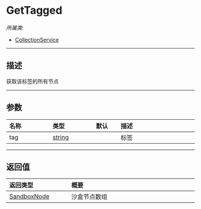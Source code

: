 # GetTagged

*所属类*:
* [CollectionService](/Api/Classes/Service/CollectionService.md)
------------------------------------------------------------------------------------------
## 描述

获取该标签的所有节点

------------------------------------------------------------------------------------------
## 参数

|<div style="width:100px">名称</div>|<div style="width:100px">类型</div>|<div style="width:50px">默认</div>|<div style="width:350px">描述</div>|
|:---|:---|:---|:---|
|tag|[string](/Api/DataType/String.md)||标签|

------------------------------------------------------------------------------------------
## 返回值

|<div style="width:150px">返回类型</div>|<div style="width:520px">概要</div>|
|:---|:---|
|[SandboxNode](/Api/Classes/Base/SandboxNode.md)|沙盒节点数组|
